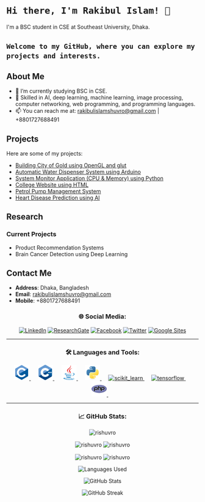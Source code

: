 # ```Hi there, I'm Rakibul Islam! 👋 ```

I'm a BSC student in CSE at Southeast University, Dhaka.
## ``` Welcome to my GitHub, where you can explore my projects and interests. ```

## About Me


- 🌱 I’m currently studying BSC in CSE.
- 💼 Skilled in AI, deep learning, machine learning, image processing, computer networking, web programming, and programming languages.
- 📫 You can reach me at: rakibulislamshuvro@gmail.com | +8801727688491

## Projects

Here are some of my projects:

- [Building City of Gold using OpenGL and glut](https://github.com/rishuvro/Computer_Graphics_Project_Building_City_of_Gold_using_OPENGL_glut)
- [Automatic Water Dispenser System using Arduino](https://github.com/rishuvro/Automatic_Water_Dispenser_System_Using_Arduino)
- [System Monitor Application (CPU & Memory) using Python](https://github.com/rishuvro/system_monitor_application_cpu-memory_using_python)
- [College Website using HTML](https://github.com/rishuvro/College-website-using-html)
- [Petrol Pump Management System](https://github.com/rishuvro/PETROL_PUMP_MANAGEMENT_SYSTEM)
- [Heart Disease Prediction using AI](https://github.com/rishuvro/Heart_disease_prediction_using_AI)

## Research

### Current Projects

- Product Recommendation Systems
- Brain Cancer Detection using Deep Learning

## Contact Me

- **Address**: Dhaka, Bangladesh
- **Email**: rakibulislamshuvro@gmail.com
- **Mobile**: +8801727688491


<h3 align="center">🌐 Social Media:</h3>
<p align="center">
<a href="https://www.linkedin.com/in/rishuvro/"><img align="center" src="https://img.icons8.com/color/48/000000/linkedin-circled.png" alt="LinkedIn" /></a>
<a href="https://www.researchgate.net/profile/Rakibul-Islam-97"><img align="center" src="https://img.icons8.com/windows/32/000000/researchgate.png" alt="ResearchGate" /></a>
<a href="https://www.facebook.com/1amrakibulislam/"><img align="center" src="https://img.icons8.com/color/48/000000/facebook.png" alt="Facebook" /></a>
<a href="https://twitter.com/rishuvro"><img align="center" src="https://img.icons8.com/color/48/000000/twitter.png" alt="Twitter" /></a>
<a href="https://sites.google.com/view/rakibulislamshuvro"><img align="center" src="https://img.icons8.com/color/48/000000/google-sites.png" alt="Google Sites" /></a>
</p>

<hr>
<h3 align="center">🛠️ Languages and Tools:</h3>
<p align="center">
  <a href="https://www.cprogramming.com/" target="_blank">
    <img src="https://raw.githubusercontent.com/devicons/devicon/master/icons/c/c-original.svg" alt="c" width="40" height="40"/>
  </a>&emsp;
  <a href="https://www.w3schools.com/cpp/" target="_blank">
    <img src="https://raw.githubusercontent.com/devicons/devicon/master/icons/cplusplus/cplusplus-original.svg" alt="cplusplus" width="40" height="40"/>
  </a>&emsp;
  <a href="https://www.java.com" target="_blank">
    <img src="https://raw.githubusercontent.com/devicons/devicon/master/icons/java/java-original.svg" alt="java" width="40" height="40"/>
  </a>&emsp;
  <a href="https://www.python.org" target="_blank">
    <img src="https://raw.githubusercontent.com/devicons/devicon/master/icons/python/python-original.svg" alt="python" width="40" height="40"/>
  </a>&emsp;
  <a href="https://scikit-learn.org/" target="_blank">
    <img src="https://upload.wikimedia.org/wikipedia/commons/0/05/Scikit_learn_logo_small.svg" alt="scikit_learn" width="40" height="40"/>
  </a>&emsp;
  <a href="https://www.tensorflow.org" target="_blank">
    <img src="https://www.vectorlogo.zone/logos/tensorflow/tensorflow-icon.svg" alt="tensorflow" width="40" height="40"/>
  </a>&emsp;
  <a href="https://www.php.net" target="_blank">
    <img src="https://raw.githubusercontent.com/devicons/devicon/master/icons/php/php-original.svg" alt="php" width="40" height="40"/>
  </a>&emsp;
</p>


<hr>

<h3 align="center">📈 GitHub Stats:</h3>
<p align="center">
  <img align="center" src="https://github-profile-summary-cards.vercel.app/api/cards/profile-details?username=rishuvro&theme=dracula" alt="rishuvro" />
</p>
<p align="center">
  <img align="center" src="https://github-profile-summary-cards.vercel.app/api/cards/repos-per-language?username=rishuvro&theme=dracula" alt="rishuvro" />
  <img align="center" src="https://github-profile-summary-cards.vercel.app/api/cards/most-commit-language?username=rishuvro&theme=dracula" alt="rishuvro" />
</p>
<p align="center">
  <img align="center" src="https://github-profile-summary-cards.vercel.app/api/cards/stats?username=rishuvro&theme=dracula" alt="rishuvro" />
  <img align="center" src="https://github-profile-summary-cards.vercel.app/api/cards/productive-time?username=rishuvro&theme=dracula" alt="rishuvro" />
</p>

<p align="center">
  <img src="https://github-readme-stats.vercel.app/api/top-langs/?username=rishuvro&layout=compact&theme=dark" alt="Languages Used" />
</p>
<p align="center">
  <img src="https://github-readme-stats.vercel.app/api/?username=rishuvro&show_icons=true&locale=en&theme=radical" alt="GitHub Stats" />
</p>
<p align="center">
  <img src="https://github-readme-streak-stats.herokuapp.com/?user=rishuvro&theme=radical" alt="GitHub Streak" />
</p>


